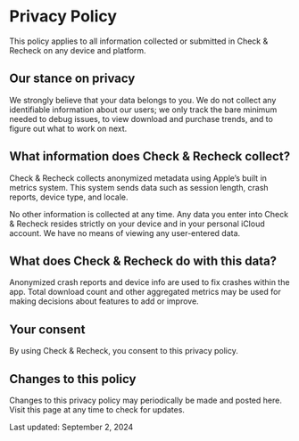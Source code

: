 # Privacy Policy

This policy applies to all information collected or submitted in Check & Recheck on any device and platform.

## Our stance on privacy

We strongly believe that your data belongs to you. We do not collect any identifiable information about our users; we only track the bare minimum needed to debug issues, to view download and purchase trends, and to figure out what to work on next.

## What information does Check & Recheck collect?

Check & Recheck collects anonymized metadata using Apple’s built in metrics system. This system sends data such as session length, crash reports, device type, and locale.

No other information is collected at any time. Any data you enter into Check & Recheck resides strictly on your device and in your personal iCloud account. We have no means of viewing any user-entered data.

## What does Check & Recheck do with this data?

Anonymized crash reports and device info are used to fix crashes within the app. Total download count and other aggregated metrics may be used for making decisions about features to add or improve.

## Your consent

By using Check & Recheck, you consent to this privacy policy.

## Changes to this policy

Changes to this privacy policy may periodically be made and posted here. Visit this page at any time to check for updates.

Last updated: September 2, 2024
